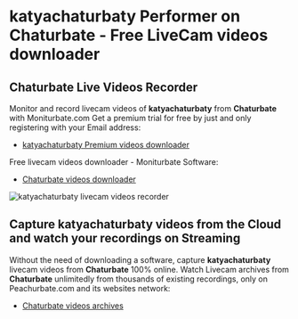 # katyachaturbaty Performer on Chaturbate - Free LiveCam videos downloader

## Chaturbate Live Videos Recorder

Monitor and record livecam videos of **katyachaturbaty** from **Chaturbate** with Moniturbate.com
Get a premium trial for free by just and only registering with your Email address:
* [katyachaturbaty Premium videos downloader](https://moniturbate.com/request-demo-licence-key.html)

Free livecam videos downloader - Moniturbate Software:
* [Chaturbate videos downloader](https://moniturbate.com/moniturbate-download-software.html)

![katyachaturbaty livecam videos recorder](https://peachurnet.com/templates/moniturbate-software.png)


## Capture katyachaturbaty videos from the Cloud and watch your recordings on Streaming

Without the need of downloading a software, capture **katyachaturbaty** livecam videos from **Chaturbate** 100% online.
Watch Livecam archives from **Chaturbate** unlimitedly from thousands of existing recordings, only on Peachurbate.com and its websites network:
* [Chaturbate videos archives](https://peachurnet.com/)